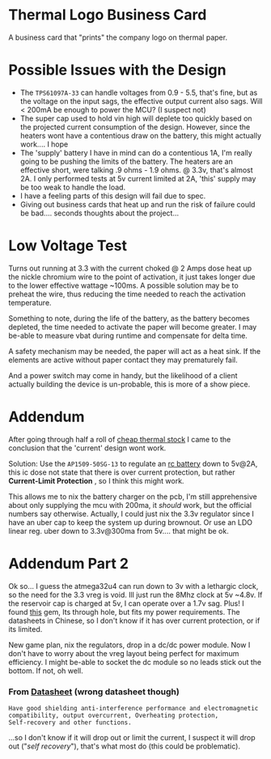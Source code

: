 
# Thermal Logo Business Card
A business card that "prints" the company logo on thermal paper.


# Possible Issues with the Design
- The `TPS61097A-33` can handle voltages from 0.9 - 5.5, that's fine, but as the voltage on the input sags, the effective output current also sags. Will < 200mA be enough to power the MCU? (I suspect not)
- The super cap used to hold vin high will deplete too quickly based on the projected current consumption of the design. However, since the heaters wont have a contentious draw on the battery, this might actually work.... I hope
- The 'supply' battery I have in mind can do a contentious 1A, I'm really going to be pushing the limits of the battery. The heaters are an effective short, were talking .9 ohms - 1.9 ohms. @ 3.3v, that's almost 2A. I only performed tests at 5v current limited at 2A, 'this' supply may be too weak to handle the load.
- I have a feeling parts of this design will fail due to spec.
- Giving out business cards that heat up and run the risk of failure could be bad.... seconds thoughts about the project...

# Low Voltage Test

Turns out running at 3.3 with the current choked @ 2 Amps dose heat up the nickle chromium wire to the point of activation, it just takes longer due to the lower effective wattage ~100ms. A possible solution may be to preheat the wire, thus reducing the time needed to reach the activation temperature.

Something to note, during the life of the battery, as the battery becomes depleted, the time needed to activate the paper will become greater. I may be-able to measure vbat during runtime and compensate for delta time.

A safety mechanism may be needed, the paper will act as a heat sink. If the elements are active without paper contact they may prematurely fail.

And a power switch may come in handy, but the likelihood of a client actually building the device is un-probable, this is more of a show piece.

# Addendum

After going through half a roll of [cheap thermal stock](https://www.amazon.com/POS1-Thermal-Paper-diameter-CORELESS/dp/B0785M4982) I came to the conclusion that the 'current' design wont work. 

Solution: Use the `AP1509-50SG-13` to regulate an [rc battery](https://www.amazon.com/Blomiky-1500mAh-Battery-Charger-Helicopter/dp/B07DNCK7V2/) down to 5v@2A, this ic dose not state that there is over current protection, but rather **Current-Limit Protection** , so I think this might work. 

This allows me to nix the battery charger on the pcb, I'm still apprehensive about only supplying the mcu with 200ma, it *should* work, but the official numbers say otherwise. Actually, I could just nix the 3.3v regulator since I have an uber cap to keep the system up during brownout. Or use an LDO linear reg. uber down to 3.3v@300ma from 5v.... that might be ok.

# Addendum Part 2
Ok so... I guess the atmega32u4 can run down to 3v with a lethargic clock, so the need for the 3.3 vreg is void. Ill just run the 8Mhz clock at 5v ~4.8v. If the reservoir cap is charged at 5v, I can operate over a 1.7v sag. Plus! I found [this](https://www.digikey.com/en/products/detail/henlv-power/WRD05S05-10W/15780166) gem, Its through hole, but fits my power requirements. The datasheets in Chinese, so I don't know if it has over current protection, or if its limited. 

New game plan, nix the regulators, drop in a dc/dc power module. Now I don't have to worry about the vreg layout being perfect for maximum efficiency. I might be-able to socket the dc module so no leads stick out the bottom. If not, oh well.

### From [Datasheet](http://www.henlv.com.cn/kin/php/upload/20200924/1600919314377087.pdf) (wrong datasheet though)
`Have good shielding anti‑interference performance and electromagnetic compatibility, output overcurrent,
Overheating protection, Self‑recovery and other functions.`

...so I don't know if it will drop out or limit the current, I suspect it will drop out ("*self recovery*"), that's what most do (this could be problematic).
